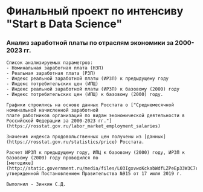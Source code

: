 # Финальный проект по интенсиву "Start в Data Science"

### Анализ заработной платы по отраслям экономики за 2000-2023 гг.
    
    
    Список анализируемых параметров:
    - Номинальная заработная плата (НЗП)
    - Реальная заработная плата (РЗП)
    - Индекс реальной заработной платы (ИРЗП) к предыдущему году
    - Индекс потребительских цен (ИПЦ)
    - Индекс реальной заработной платы (ИРЗП) к базовому (2000) году
    - Индекс потребительских цен (ИПЦ) к базовому (2000) году.
    
    Графики строились на основе данных Росстата о ["Среднемесячной номинальной начисленной заработной 
    плате работников организаций по видам экономической деятельности в Российской Федерации за 2000-2023 гг."](https://rosstat.gov.ru/labor_market_employment_salaries)

    Значения индекса продовольственных цен получены из [данных](https://rosstat.gov.ru/statistics/price) Росстата.

    Расчет ИРЗП к предыдущему году, ИПЦ к базовому (2000) году, ИРЗП к базовому (2000) году проводился по 
    [методике](http://static.government.ru/media/files/L03IgxvwoKckabWdfLZPeEp33W3C7rLu.pdf),
    утвержденной Постановлением Правительства №915 от 17 июля 2019 г.

    Выполнил - Зинкин С.Д.